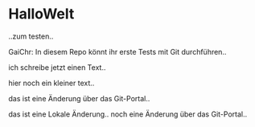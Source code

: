 # HalloWelt
..zum testen..

GaiChr: In diesem Repo könnt ihr erste Tests mit Git durchführen..

ich schreibe jetzt einen Text..

hier noch ein kleiner text..

das ist eine Änderung über das Git-Portal..

das ist eine Lokale Änderung..
noch eine Änderung über das Git-Portal..
